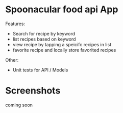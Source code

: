 # Spoonacular food api App

Features:

- Search for recipe by keyword
- list recipes based on keyword
- view recipe by tapping a speicifc recipes in list
- favorite recipe and locally store favorited recipes


Other:
- Unit tests for API / Models

# Screenshots

coming soon
